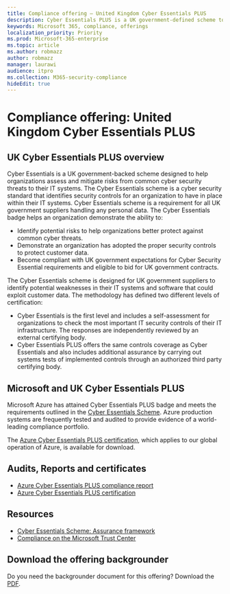 ```yaml
---
title: Compliance offering — United Kingdom Cyber Essentials PLUS
description: Cyber Essentials PLUS is a UK government-defined scheme to help organizations protect against common cyber-security threats.
keywords: Microsoft 365, compliance, offerings
localization_priority: Priority
ms.prod: Microsoft-365-enterprise
ms.topic: article
ms.author: robmazz
author: robmazz
manager: laurawi
audience: itpro
ms.collection: M365-security-compliance
hideEdit: true
---
```


# Compliance offering: United Kingdom Cyber Essentials PLUS

## UK Cyber Essentials PLUS overview

Cyber Essentials is a UK government-backed scheme designed to help organizations assess and mitigate risks from common cyber security threats to their IT systems. The Cyber Essentials scheme is a cyber security standard that identifies security controls for an organization to have in place within their IT systems. Cyber Essentials scheme is a requirement for all UK government suppliers handling any personal data. The Cyber Essentials badge helps an organization demonstrate the ability to:

- Identify potential risks to help organizations better protect against common cyber threats.
- Demonstrate an organization has adopted the proper security controls to protect customer data.
- Become compliant with UK government expectations for Cyber Security Essential requirements and eligible to bid for UK government contracts.

The Cyber Essentials scheme is designed for UK government suppliers to identify potential weaknesses in their IT systems and software that could exploit customer data. The methodology has defined two different levels of certification:

- Cyber Essentials is the first level and includes a self-assessment for organizations to check the most important IT security controls of their IT infrastructure. The responses are independently reviewed by an external certifying body.
- Cyber Essentials PLUS offers the same controls coverage as Cyber Essentials and also includes additional assurance by carrying out systems tests of implemented controls through an authorized third party certifying body.

## Microsoft and UK Cyber Essentials PLUS

Microsoft Azure has attained Cyber Essentials PLUS badge and meets the requirements outlined in the [Cyber Essentials Scheme](https://go.microsoft.com/fwlink/p/?linkid=2099398). Azure production systems are frequently tested and audited to provide evidence of a world-leading compliance portfolio.

The [Azure Cyber Essentials PLUS certification](https://aka.ms/AzureCyberEPlusCert), which applies to our global operation of Azure, is available for download.

## Audits, Reports and certificates

- [Azure Cyber Essentials PLUS compliance report](https://aka.ms/AzureCyberEPlusReport)
- [Azure Cyber Essentials PLUS certification](https://aka.ms/AzureCyberEPlusCert)

## Resources

- [Cyber Essentials Scheme: Assurance framework](https://www.cyberaware.gov.uk/cyberessentials/files/assurance-framework.pdf)
- [Compliance on the Microsoft Trust Center](https://www.microsoft.com/trust-center/compliance/compliance-overview)

## Download the offering backgrounder

Do you need the backgrounder document for this offering? Download the [PDF](http://download.microsoft.com/download/6/B/5/6B54EF7B-8BC2-4C88-8ABD-A20B986AF9C7/CyberEssentialsPlusUK-Compliance.pdf).
